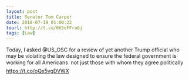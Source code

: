 ```yaml
---
layout: post
title: Senator Tom Carper
date: 2018-07-19 01:00:22
tourl: http://t.co/0KSoFFra6j
tags: [Law]
---
```

Today, I asked @US_OSC for a review of yet another Trump official who may be violating the law designed to ensure the federal government is working for all Americans  not just those with whom they agree politically https://t.co/oQx5vgDVWX